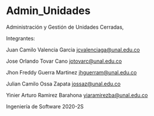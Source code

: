 # Admin_Unidades
Administración y Gestión de Unidades Cerradas,

Integrantes:

Juan Camilo Valencia Garcia <jcvalenciaga@unal.edu.co>

Jose Orlando Tovar Cano <jotovarc@unal.edu.co>

Jhon Freddy Guerra Martinez <jhguerram@unal.edu.co>

Julian Camilo Ossa Zapata <jossaz@unal.edu.co>

Yinier Arturo Ramirez Barahona <yiaramirezba@unal.edu.co>

Ingeniería de Software 
2020-2S
